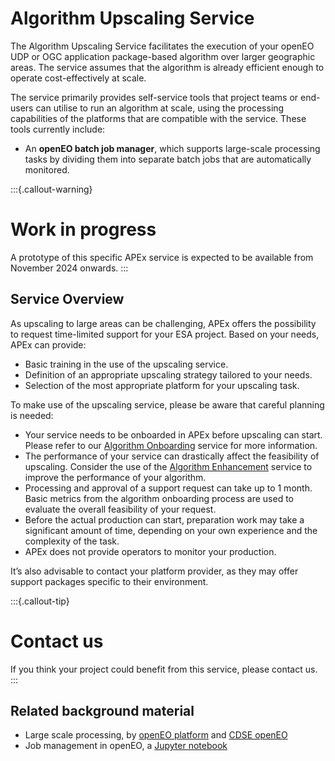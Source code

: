 # Algorithm Upscaling Service

The Algorithm Upscaling Service facilitates the execution of your openEO UDP or OGC application package-based algorithm
over larger geographic areas. The service assumes that the algorithm is already efficient enough to operate cost-effectively
at scale.

The service primarily provides self-service tools that project teams or end-users can utilise to run an algorithm at scale, using
the processing capabilities of the platforms that are compatible with the service. These tools currently include:

* An **openEO batch job manager**, which supports large-scale processing tasks by dividing them into separate batch jobs that are automatically monitored.

:::{.callout-warning}
# Work in progress

A prototype of this specific APEx service is expected to be available from November 2024 onwards.
:::

## Service Overview

As upscaling to large areas can be challenging, APEx offers the possibility to request time-limited support for your
ESA project. Based on your needs, APEx can provide:

- Basic training in the use of the upscaling service.
- Definition of an appropriate upscaling strategy tailored to your needs.
- Selection of the most appropriate platform for your upscaling task.

To make use of the upscaling service, please be aware that careful planning is needed:

 - Your service needs to be onboarded in APEx before upscaling can start. Please refer to our [Algorithm Onboarding](./onboarding.md) service for more information.
 - The performance of your service can drastically affect the feasibility of upscaling. Consider the use of the [Algorithm Enhancement](./enhancement.md) service to improve the performance of your algorithm.
 - Processing and approval of a support request can take up to 1 month. Basic metrics from the algorithm onboarding process are used to evaluate the overall feasibility of your request.
 - Before the actual production can start, preparation work may take a significant amount of time, depending on your own experience and the complexity of the task.
 - APEx does not provide operators to monitor your production.

It’s also advisable to contact your platform provider, as they may offer support packages specific to their environment.

:::{.callout-tip}
# Contact us
If you think your project could benefit from this service, please contact us.
:::

## Related background material

- Large scale processing, by [openEO platform](https://docs.openeo.cloud/usecases/large-scale-processing/) and [CDSE openEO](https://documentation.dataspace.copernicus.eu/APIs/openEO/large_scale_processing.html)
- Job management in openEO, a [Jupyter notebook](https://github.com/Open-EO/openeo-community-examples/blob/main/python/ManagingMultipleLargeScaleJobs/ManagingMultipleLargeScaleJobs.ipynb)
